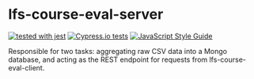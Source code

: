 # lfs-course-eval-server
[![tested with jest](https://img.shields.io/badge/tested_with-jest-99424f.svg)](https://github.com/facebook/jest)
[![Cypress.io tests](https://img.shields.io/badge/cypress.io-tests-green.svg?style=flat-square)](https://cypress.io)
[![JavaScript Style Guide](https://img.shields.io/badge/code_style-standard-brightgreen.svg)](https://standardjs.com)

Responsible for two tasks: aggregating raw CSV data into a Mongo database, and acting as the REST endpoint for requests from lfs-course-eval-client. 
